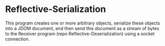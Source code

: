 # Reflective-Serialization
 This program creates one or more arbitrary objects, serialize these objects into a JDOM document, and then send this document as a stream of bytes to the Receiver program (repo Reflective-Deserialization) using a socket connection.
